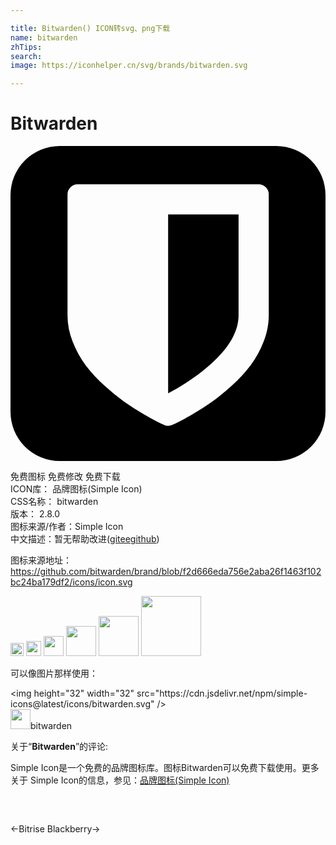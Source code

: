 ```yaml
---

title: Bitwarden() ICON转svg、png下载
name: bitwarden
zhTips: 
search: 
image: https://iconhelper.cn/svg/brands/bitwarden.svg

---
```


# Bitwarden  <small style="font-size: 60%;font-weight: 100"></small>

<div id="svg" class="svg-wrap">
<svg role="img" viewBox="0 0 24 24" xmlns="http://www.w3.org/2000/svg"><title>Bitwarden icon</title><path d="M3.75 0A3.75 3.75 0 000 3.75v16.5A3.75 3.75 0 003.75 24h16.5A3.75 3.75 0 0024 20.25V3.75A3.75 3.75 0 0020.25 0zm1.36 2.92h13.8c.208 0 .388.076.54.228a.737.737 0 01.227.539v9.2c0 .687-.134 1.367-.401 2.042a7.618 7.618 0 01-.995 1.797 11.097 11.097 0 01-1.413 1.528c-.547.495-1.052.906-1.515 1.234-.464.327-.947.636-1.45.928-.503.291-.86.489-1.072.593-.212.104-.381.184-.51.24a.687.687 0 01-.31.071.688.688 0 01-.312-.072 13.784 13.784 0 01-.51-.24 20.61 20.61 0 01-1.071-.592 19.133 19.133 0 01-1.45-.928 16.457 16.457 0 01-1.515-1.234 11.11 11.11 0 01-1.414-1.528 7.617 7.617 0 01-.994-1.797 5.502 5.502 0 01-.401-2.042v-9.2c0-.208.076-.387.227-.54a.737.737 0 01.54-.227zm6.9 2.3v13.62c.95-.502 1.801-1.05 2.552-1.64 1.877-1.47 2.815-2.907 2.815-4.313V5.22Z"/></svg>
</div>
<detail full-name='bitwarden'></detail>

<div class="detail-page">
<p>
<span><span class="badge-success badge">免费图标</span> <span class="badge-success badge">免费修改</span>  <span class="badge-success badge">免费下载</span> </span>
<br/>
<span>
ICON库：
<span class="badge-secondary badge">品牌图标(Simple Icon)</span> 
</span>
<br/>
<span>
CSS名称：
<span class="badge-secondary badge">bitwarden</span> 
</span>

<br/>
<span>
版本：
<span class="badge-secondary badge">2.8.0</span> 
</span>
<br/>
<span>图标来源/作者：<span class="badge-light badge">Simple Icon</span></span> 
<br/>
<span class="zh-detail">中文描述：暂无<span class="help-link"><span>帮助改进</span>(<a href="https://gitee.com/liuwave/icon-helper/edit/master/json/brands/bitwarden.json" target="_blank" rel="noopener noreferrer">gitee</a><a href="https://github.com/liuwave/icon-helper/edit/master/json/brands/bitwarden.json" target="_blank" rel="noopener noreferrer">github</a></span>)</span><br/>
</p>
</div><div class="description description alert alert-light"><p>图标来源地址：<a href="https://github.com/bitwarden/brand/blob/f2d666eda756e2aba26f1463f102bc24ba179df2/icons/icon.svg" target="_blank" rel="noopener noreferrer">https://github.com/bitwarden/brand/blob/f2d666eda756e2aba26f1463f102bc24ba179df2/icons/icon.svg</a></p></div>
<div class="alert alert-dark">
<img height="21" width="21" src="https://cdn.jsdelivr.net/npm/simple-icons@latest/icons/bitwarden.svg" />
<img height="24" width="24" src="https://cdn.jsdelivr.net/npm/simple-icons@latest/icons/bitwarden.svg" />
<img height="32" width="32" src="https://cdn.jsdelivr.net/npm/simple-icons@latest/icons/bitwarden.svg" />
<img height="48" width="48" src="https://cdn.jsdelivr.net/npm/simple-icons@latest/icons/bitwarden.svg" />
<img height="64" width="64" src="https://cdn.jsdelivr.net/npm/simple-icons@latest/icons/bitwarden.svg" />
<img height="96" width="96" src="https://cdn.jsdelivr.net/npm/simple-icons@latest/icons/bitwarden.svg" />

</div>
<div>
  <p>可以像图片那样使用：    
  </p>
  <div class="alert alert-primary" style="font-size: 14px">
    &lt;img height="32" width="32" src="https://cdn.jsdelivr.net/npm/simple-icons@latest/icons/bitwarden.svg" /&gt;
    <copy-btn content='<img height="32" width="32" src="https://cdn.jsdelivr.net/npm/simple-icons@latest/icons/bitwarden.svg" />'></copy-btn>
  </div>
  <div class="alert alert-secondary">
    <img height="32" width="32" src="https://cdn.jsdelivr.net/npm/simple-icons@latest/icons/bitwarden.svg" />bitwarden
    <copy-btn content="bitwarden" btn-title="复制图标名称"></copy-btn>
  </div>
</div>
<div class="icon-detail__container">
<p>关于“<b>Bitwarden</b>”的评论:</p>
</div>
<Vssue title="关于“Bitwarden”的评论" />
<div><p>Simple Icon是一个免费的品牌图标库。图标Bitwarden可以免费下载使用。更多关于  Simple Icon的信息，参见：<a target="_blank" href="https://iconhelper.cn/brands.html">品牌图标(Simple Icon)</a>
</p></div>


<div style="padding:2rem 0 " class="page-nav"><p class="inner"><span class="prev">←<router-link to="/icon/bitrise.html">Bitrise</router-link></span> <span class="next"><router-link to="/icon/blackberry.html">Blackberry</router-link>→</span></p></div>

